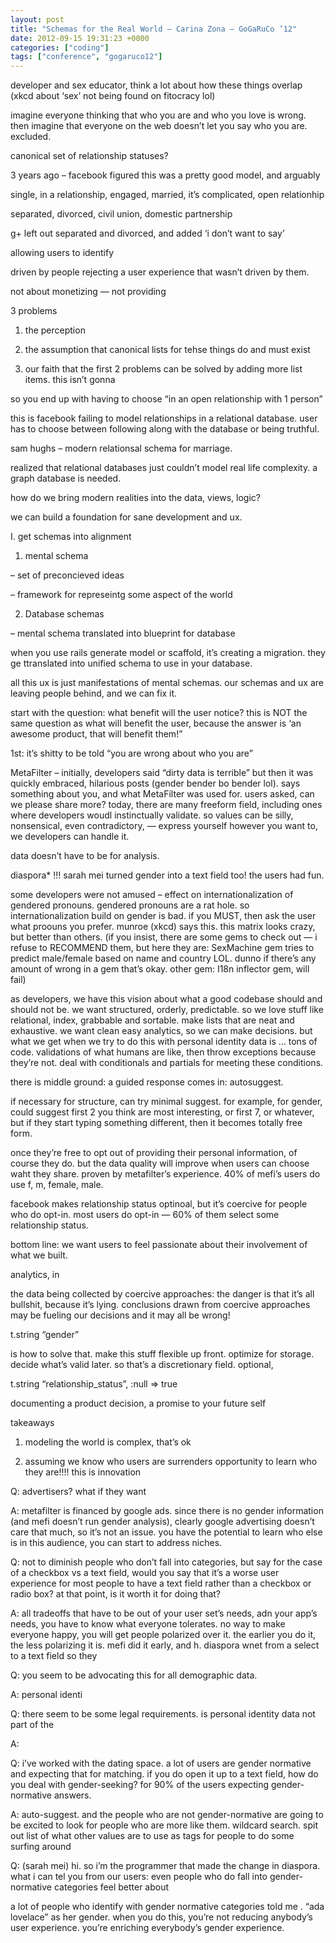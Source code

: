 ```yaml
---
layout: post
title: "Schemas for the Real World – Carina Zona – GoGaRuCo ’12"
date: 2012-09-15 19:31:23 +0000
categories: ["coding"]
tags: ["conference", "gogaruco12"]
---
```


developer and sex educator, think a lot about how these things overlap (xkcd about ‘sex’ not being found on fitocracy lol)

imagine everyone thinking that who you are and who you love is wrong. then imagine that everyone on the web doesn’t let you say who you are. excluded.

canonical set of relationship statuses?

3 years ago – facebook figured this was a pretty good model, and arguably

single, in a relationship, engaged, married, it’s complicated, open relationhip

separated, divorced, civil union, domestic partnership

g+ left out separated and divorced, and added ‘i don’t want to say’

allowing users to identify

driven by people rejecting a user experience that wasn’t driven by them.

not about monetizing — not providing 

3 problems

1. the perception

2. the assumption that canonical lists for tehse things do and must exist

3. our faith that the first 2 problems can be solved by adding more list items. this isn’t gonna 

so you end up with having to choose “in an open relationship with 1 person”

this is facebook failing to model relationships in a relational database. user has to choose between following along with the database or being truthful. 

sam hughs – modern relationsal schema for marriage.

realized that relational databases just couldn’t model real life complexity. a graph database is needed. 

how do we bring modern realities into the data, views, logic?

we can build a foundation for sane development and ux. 

I. get schemas into alignment

1. mental schema

– set of preconcieved ideas

– framework for represeintg some aspect of the world

2. Database schemas

– mental schema translated into blueprint for database 

when you use rails generate model or scaffold, it’s creating a migration. they ge ttranslated into unified schema to use in your database. 

all this ux is just manifestations of mental schemas. our schemas and ux are leaving people behind, and we can fix it. 

start with the question: what benefit will the user notice? this is NOT the same question as what will benefit the user, because the answer is ‘an awesome product, that will benefit them!”

1st: it’s shitty to be told “you are wrong about who you are” 

MetaFilter – initially, developers said “dirty data is terrible” but then it was quickly embraced, hilarious posts (gender bender bo bender lol). says something about you, and what MetaFilter was used for. users asked, can we please share more? today, there are many freeform field, including ones where developers woudl instinctually validate. so values can be silly, nonsensical, even contradictory, — express yourself however you want to, we developers can handle it. 

data doesn’t have to be for analysis. 

diaspora* !!! sarah mei turned gender into a text field too! the users had fun.

some developers were not amused – effect on internationalization of gendered pronouns. gendered pronouns are a rat hole. so internationalization build on gender is bad. if you MUST, then ask the user what proouns you prefer. munroe (xkcd) says this. this matrix looks crazy, but better than others. (if you insist, there are some gems to check out — i refuse to RECOMMEND them, but here they are: SexMachine gem tries to predict male/female based on name and country LOL. dunno if there’s any amount of wrong in a gem that’s okay. other gem: I18n inflector gem, will fail)

as developers, we have this vision about what a good codebase should and should not be. we want structured, orderly, predictable. so we love stuff like relational, index, grabbable and sortable. make lists that are neat and exhaustive. we want clean easy analytics, so we can make decisions. but what we get when we try to do this with personal identity data is … tons of code. validations of what humans are like, then throw exceptions because they’re not. deal with conditionals and partials for meeting these conditions. 

there is middle ground: a guided response comes in: autosuggest.

if necessary for structure, can try minimal suggest. for example, for gender, could suggest first 2 you think are most interesting, or first 7, or whatever, but if they start typing something different, then it becomes totally free form. 

once they’re free to opt out of providing their personal information, of course they do. but the data quality will improve when users can choose waht they share. proven by metafilter’s experience. 40% of mefi’s users do use f, m, female, male.

facebook makes relationship status optinoal, but it’s coercive for people who do opt-in. most users do opt-in — 60% of them select some relationship status. 

bottom line: we want users to feel passionate about their involvement of what we built.

analytics, in

the data being collected by coercive approaches: the danger is that it’s all bullshit, because it’s lying. conclusions drawn from coercive approaches may be fueling our decisions and it may all be wrong! 

t.string “gender”

is how to solve that. make this stuff flexible up front. optimize for storage. decide what’s valid later. so that’s a discretionary field. optional, 

t.string “relationship_status”, :null => true

documenting a product decision, a promise to your future self

takeaways

1. modeling the world is complex, that’s ok

2. assuming we know who users are surrenders opportunity to learn who they are!!!! this is innovation

Q: advertisers? what if they want

A: metafilter is financed by google ads. since there is no gender information (and mefi doesn’t run gender analysis), clearly google advertising doesn’t care that much, so it’s not an issue. you have the potential to learn who else is in this audience, you can start to address niches. 

Q: not to diminish people who don’t fall into categories, but say for the case of a checkbox vs a text field, would you say that it’s a worse user experience for most people to have a text field rather than a checkbox or radio box? at that point, is it worth it for doing that?

A: all tradeoffs that have to be out of your user set’s needs, adn your app’s needs, you have to know what everyone tolerates. no way to make everyone happy, you will get people polarized over it. the earlier you do it, the less polarizing it is. mefi did it early, and h. diaspora wnet from a select to a text field so they 

Q: you seem to be advocating this for all demographic data.

A: personal identi

Q: there seem to be some legal requirements. is personal identity data not part of the

A: 

Q: i’ve worked with the dating space. a lot of users are gender normative and expecting that for matching. if you do open it up to a text field, how do you deal with gender-seeking? for 90% of the users expecting gender-normative answers.

A: auto-suggest. and the people who are not gender-normative are going to be excited to look for people who are more like them. wildcard search. spit out list of what other values are to use as tags for people to do some surfing around 

Q: (sarah mei) hi. so i’m the programmer that made the change in diaspora. what i can tel you from our users: even people who do fall into gender-normative categories feel better about

a lot of people who identify with gender normative categories told me . “ada lovelace” as her gender. when you do this, you’re not reducing anybody’s user experience. you’re enriching everybody’s gender experience.